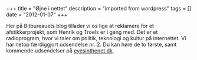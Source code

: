+++
title = "Øjne i nettet"
description = "imported from wordpress"
tags = []
date = "2012-01-07"
+++

Her på Bitbureauets blog tillader vi os lige at reklamere for et
afstikkerprojekt, som Henrik og Troels er i gang med. Det er et radioprogram,
hvor vi taler om politik, teknologi og kultur på internettet. Vi har netop
færdiggjort udsendelse nr. 2. Du kan høre de to første, samt kommende
udsendelser på [eyesinthenet.dk](http://eyesinthenet.dk).

